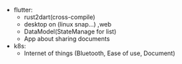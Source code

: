 * flutter:
  + rust2dart(cross-compile)
  + desktop on (linux snap...) ,web
  + DataModel(StateManage for list)
  + App about sharing documents
* k8s:
  + Internet of things (Bluetooth, Ease of use, Document)